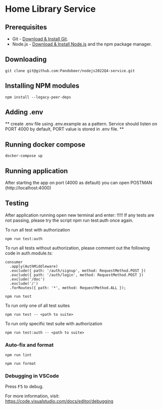 # Home Library Service

## Prerequisites

- Git - [Download & Install Git](https://git-scm.com/downloads).
- Node.js - [Download & Install Node.js](https://nodejs.org/en/download/) and the npm package manager.

## Downloading

```
git clone git@github.com:Pandobeer/nodejs2022Q4-service.git
```

## Installing NPM modules

```
npm install --legacy-peer-deps
```

## Adding .env

** create .env file using .env.example as a pattern.
Service should listen on PORT 4000 by default, PORT value is stored in .env file. **

## Running docker compose

```
docker-compose up
```

## Running application

After starting the app on port (4000 as default) you can open POSTMAN (http://localhost:4000)

## Testing

After application running open new terminal and enter:
!!!!! If any tests are not passing, please try the script npm run test:auth once again.

To run all test with authorization

```
npm run test:auth
```

To run all tests without authorization, please comment out the following code in auth.module.ts:

    consumer
      .apply(AuthMiddleware)
      .exclude({ path: '/auth/signup', method: RequestMethod.POST })
      .exclude({ path: '/auth/login', method: RequestMethod.POST })
      .exclude('/doc')
      .exclude('/')
      .forRoutes({ path: '*', method: RequestMethod.ALL });

```
npm run test
```

To run only one of all test suites

```
npm run test -- <path to suite>
```

To run only specific test suite with authorization

```
npm run test:auth -- <path to suite>
```

### Auto-fix and format

```
npm run lint
```

```
npm run format
```

### Debugging in VSCode

Press <kbd>F5</kbd> to debug.

For more information, visit: https://code.visualstudio.com/docs/editor/debugging
